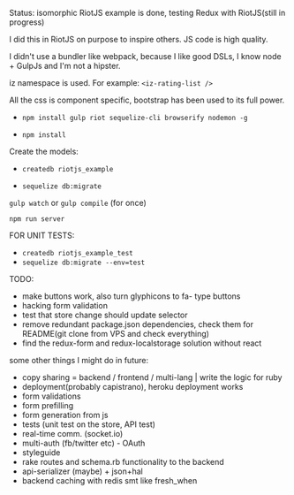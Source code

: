 Status: isomorphic RiotJS example is done, testing Redux with RiotJS(still in progress)

I did this in RiotJS on purpose to inspire others. JS code is high quality.

I didn't use a bundler like webpack, because I like good DSLs, I know node + GulpJs and I'm not a hipster.

iz namespace is used. For example: ``` <iz-rating-list /> ```

All the css is component specific, bootstrap has been used to its full power.

- ``` npm install gulp riot sequelize-cli browserify nodemon -g ```

- ``` npm install ```

Create the models:

- ``` createdb riotjs_example ```

- ``` sequelize db:migrate  ```

``` gulp watch ``` or ``` gulp compile ``` (for once)

``` npm run server ```

FOR UNIT TESTS:
- ``` createdb riotjs_example_test ```
- ``` sequelize db:migrate --env=test ```

TODO:
- make buttons work, also turn glyphicons to fa- type buttons
- hacking form validation
- test that store change should update selector
- remove redundant package.json dependencies, check them for README(git clone from VPS and check everything)
- find the redux-form and redux-localstorage solution without react

some other things I might do in future:
- copy sharing = backend / frontend / multi-lang | write the logic for ruby
- deployment(probably capistrano), heroku deployment works
- form validations
- form prefilling
- form generation from js
- tests (unit test on the store, API test)
- real-time comm. (socket.io)
- multi-auth (fb/twitter etc) - OAuth
- styleguide
- rake routes and schema.rb functionality to the backend
- api-serializer (maybe) + json+hal
- backend caching with redis smt like fresh_when
